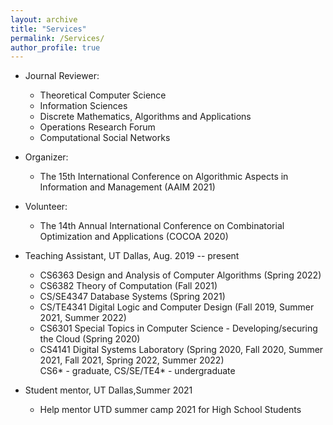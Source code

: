 ```yaml
---
layout: archive
title: "Services"
permalink: /Services/
author_profile: true
---
```


* Journal Reviewer:
    * Theoretical Computer Science
    * Information Sciences
    * Discrete Mathematics, Algorithms and Applications
    * Operations Research Forum
    * Computational Social Networks
   
* Organizer:
    * The 15th International Conference on Algorithmic Aspects in Information and Management (AAIM 2021) 
  
* Volunteer:
    * The 14th Annual International Conference on Combinatorial Optimization and Applications (COCOA 2020)
 
* Teaching Assistant, UT Dallas, Aug. 2019 -- present
    * CS6363 Design and Analysis of Computer Algorithms (Spring 2022)
    * CS6382 Theory of Computation (Fall 2021)
    * CS/SE4347 Database Systems (Spring 2021)
    * CS/TE4341 Digital Logic and Computer Design (Fall 2019, Summer 2021, Summer 2022)
    * CS6301 Special Topics in Computer Science - Developing/securing the Cloud (Spring 2020)
    * CS4141 Digital Systems Laboratory (Spring 2020, Fall 2020, Summer 2021, Fall 2021, Spring 2022, Summer 2022)<br/>
  CS6* - graduate, CS/SE/TE4* - undergraduate

* Student mentor, UT Dallas,Summer 2021
    * Help mentor UTD summer camp 2021 for High School Students 
  
 
